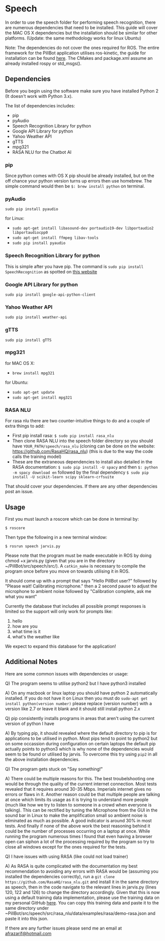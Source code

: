 
# Speech

In order to use the speech folder for performing speech recognition, there are numerous dependencies that need to be installed. This guide will cover the MAC OS X dependencies but the installation should be similar for other platforms. (Update: the same methodology works for linux Ubuntu)

Note: The dependencies do not cover the ones required for ROS. The entire framework for the PillBot application utilises ros-kinetic, the guide for installation can be found [here](http://wiki.ros.org/kinetic/Installation/Ubuntu). The CMakes and package.xml assume an already installed rospy or std\_msgs(). 

## Dependencies

Before you begin using the software make sure you have installed Python 2 (It doesn't work with Python 3.x).

The list of dependencies includes:

- pip
- pyAudio
- Speech Recognition Library for python
- Google API Library for python
- Yahoo Weather API
- gTTS
- mpg321
- RASA NLU for the Chatbot AI

### pip

Since python comes with OS X pip should be already installed, but on the off chance your python version turns up errors then use homebrew. The simple command would then be `$: brew install python` on terminal.

### pyAudio

`sudo pip install pyaudio`

for Linux:

- `sudo apt-get install libasound-dev portaudio19-dev libportaudio2 libportaudiocpp0`
- `sudo apt-get install ffmpeg libav-tools`
- `sudo pip install pyaudio`

### Speech Recognition Library for python

This is simple after you have pip. The command is `sudo pip install SpeechRecognition` as spotted on [this website](https://pythonprogramminglanguage.com/speech-recognition/)

### Google API Library for python

`sudo pip install google-api-python-client`

### Yahoo Weather API

`sudo pip install weather-api`

### gTTS

`sudo pip install gTTS`

### mpg321 

for MAC OS X:

- `brew install mpg321`

for Ubuntu: 

- `sudo apt-get update`
- `sudo apt-get install mpg321`

### RASA NLU

For rasa nlu there are two counter-intuitive things to do and a couple of extra things to add:

- First pip install rasa: `$ sudo pip install rasa_nlu`
- Then clone RASA NLU into the speech folder directory so you should have `YOUR_PATH/speech/rasa_nlu` (cloning can be done on the website: https://github.com/RasaHQ/rasa_nlu) (this is due to the way the code calls the training model) 
- These are the extraneous dependencies to install also detailed in the RASA documentation: `$ sudo pip install -U spacy` and then `$: python -m spacy download en` followed by the final dependency `$ sudo pip install -U scikit-learn scipy sklearn-crfsuite`

That should cover your dependencies. If there are any other dependencies post an issue. 

## Usage

First you must launch a roscore which can be done in terminal by:

`$ roscore `

Then type the following in a new terminal window:

`$ rosrun speech jarvis.py`

Please note that the program must be made executable in ROS by doing chmod +x jarvis.py (given that you are in the directory ~/PillBot/src/speech/src/). A `catkin_make` is necessary to compile the program once before you move on towards utilising it in ROS. 

It should come up with a prompt that says "Hello PillBot user?" followed by "Please wait! Calibrating microphone." then a 2 second pause to adjust the microphone to ambient noise followed by "Calibration complete, ask me what you want" 

Currently the database that includes all possible prompt responses is limited so the support will only work for prompts like:

1. hello
2. how are you
3. what time is it
4. what's the weather like

We expect to expand this database for the application! 

## Additional Notes

Here are some common issues with dependencies or usage:

Q) The program seems to utilise python2 but I have python3 installed

A) On any macbook or linux laptop you should have python 2 automatically installed. If you do not have it on Linux then you must do `sudo-apt get install python(version number)` please replace (version number) with a version like 2.7 or leave it blank and it should still install python 2.x

Q) pip consistently installs programs in areas that aren't using the current version of python I have

A) By typing pip, it should revealed where the default directory to pip is for applications to be utilised in python. Most pips tend to point to python2 but on some occassion during configuration on certain laptops the default pip actually points to python3 which is why none of the dependencies would seem to be found or utilised by jarvis. To overcome this try using `pip2` in all the above installation dependencies. 

Q) The program gets stuck on "Say something!"

A) There could be multiple reasons for this. The best troubelshooting one would be through the quality of the current internet connection. Most tests revealed that it requires around 30-35 Mbps. Imperials internet gives no errors or flaws in it. Another reason could be that multiple people are talking at once which limits its usage as it is trying to understand more people (much like how we try to listen to someone in a crowd when everyone is talking). This can be rectified by tuning the Microphone from the GUI in the sound bar in Linux to make the amplification small so ambient noise is eliminated as much as possible. A good indicator is around 30% in most tests. And finally if none of the above work the best reasoning behind it could be the number of processes occurring on a laptop at once. While running the program numerous times I found that even having a browser open can siphon a lot of the processing required by the program so try to close all windows except for the ones required for the tests.

Q) I have issues with using RASA (like could not load trainer)

A) As RASA is quite complicated with the documentation my best recommendation to avoiding any errors with RASA would be (assuming you installed the dependencies correctly), run a `git clone https://github.com/RasaHQ/rasa_nlu.git` and install it in the same directory as speech, then in the code navigate to the relevant lines in jarvis.py (lines 120, 122 and 126) to change the directory accordingly. Given that this is now using a default training data implementation, please use the training data on my personal GitHub [here](https://github.com/Afrazinator/rasa_nlu/blob/master/data/examples/rasa/demo-rasa.json). You can copy this training data and paste it to the same directory under ~PillBot/src/speech/src/rasa\_nlu/data/examples/rasa/demo-rasa.json and paste it into this json. 

If there are any further issues please send me an email at afrazarif@hotmail.com
